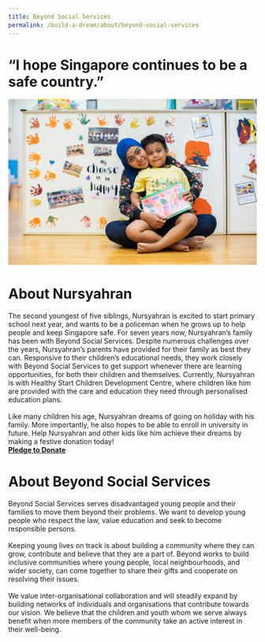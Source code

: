 ```yaml
---
title: Beyond Social Services
permalink: /build-a-dream/about/beyond-social-services
---
```

# “I hope Singapore continues to be a safe country.”
<a href="www.marinabaysands.com/artsciencemuseum"> <img src="/images/BaD3.jpg" /></a>
# About Nursyahran

The second youngest of five siblings, Nursyahran is excited to start primary school next year, and wants to be a policeman when he grows up to help people and keep Singapore safe. For seven years now, Nursyahran’s family has been with Beyond Social Services. Despite numerous challenges over the years, Nursyahran’s parents have provided for their family as best they can. Responsive to their children’s educational needs, they work closely with Beyond Social Services to get support whenever there are learning opportunities, for both their children and themselves. Currently, Nursyahran is with Healthy Start Children Development Centre, where children like him are provided with the care and education they need through personalised education plans. 
<br>
<br>
Like many children his age, Nursyahran dreams of going on holiday with his family. More importantly, he also hopes to be able to enroll in university in future. Help Nursyahran and other kids like him achieve their dreams by making a festive donation today! 
<font color="orangered"><b><br><a href="www.marinabaysands.com/artsciencemuseum">Pledge to Donate</a></b></font>
<br>
      
# About Beyond Social Services
  
Beyond Social Services serves disadvantaged young people and their families to move them beyond their problems. We want to develop young people who respect the law, value education and seek to become responsible persons.
<br>
<br>
Keeping young lives on track is about building a community where they can grow, contribute and believe that they are a part of. Beyond works to build inclusive communities where young people, local neighbourhoods, and wider society, can come together to share their gifts and cooperate on resolving their issues.
<br>
<br>
We value inter-organisational collaboration and will steadily expand by building networks of individuals and organisations that contribute towards our vision. We believe that the children and youth whom we serve always benefit when more members of the community take an active interest in their well-being.


